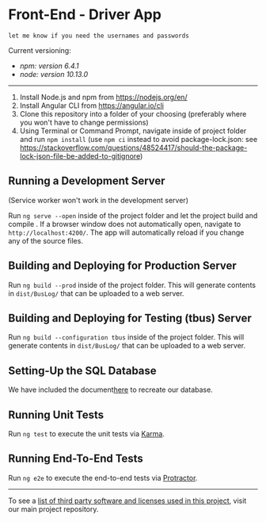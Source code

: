 

# Front-End - Driver App
`let me know if you need the usernames and passwords`

Current versioning:
*  _npm: version 6.4.1_
*  _node: version 10.13.0_
___
1. Install Node.js and npm from https://nodejs.org/en/
1. Install Angular CLI from https://angular.io/cli
1. Clone this repository into a folder of your choosing (preferably where you won't have to change permissions)
1. Using Terminal or Command Prompt, navigate inside of project folder and run `npm install` (use `npm ci` instead to avoid package-lock.json: see https://stackoverflow.com/questions/48524417/should-the-package-lock-json-file-be-added-to-gitignore)
## Running a Development Server
(Service worker won't work in the development server)

Run `ng serve --open` inside of the project folder and let the project build and compile . If a browser window does not automatically open, navigate to `http://localhost:4200/`. The app will automatically reload if you change any of the source files.

## Building and Deploying for Production Server
Run `ng build --prod` inside of the project folder. This will generate contents in `dist/BusLog/` that can be uploaded to a web server.

## Building and Deploying for Testing (tbus) Server
Run `ng build --configuration tbus` inside of the project folder. This will generate contents in `dist/BusLog/` that can be uploaded to a web server.

## Setting-Up the SQL Database
We have included the document[here](https://github.com/kdesimini/Bus-Shuttle-Log-Collection-System/blob/master/Resources/Create_Database_Dev.sql) to recreate our database.

## Running Unit Tests
Run `ng test` to execute the unit tests via [Karma](https://karma-runner.github.io).

## Running End-To-End Tests
Run `ng e2e` to execute the end-to-end tests via [Protractor](http://www.protractortest.org/).
___

To see a [list of third party software and licenses used in this project](https://github.com/kdesimini/Bus-Shuttle-Log-Collection-System/blob/master/README.md), visit our main project repository. 

